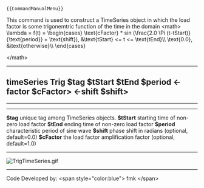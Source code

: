 ```{=mediawiki}
{{CommandManualMenu}}
```
This command is used to construct a TimeSeries object in which the load
factor is some trigonemtric function of the time in the domain \<math\>
\\lambda = f(t) = \\begin{cases} \\text{cFactor} \* sin (\\frac{2.0 \\Pi
(t-tStart)}{\\text{period}} + \\text{shift}), &\\text{tStart} \<= t \<=
\\text{tEnd}\\\\ \\text{0.0}, &\\text{otherwise}\\\\ \\end{cases}

\</math\>

  ---------------------------------------------------------------------------------------------
  **timeSeries Trig \$tag \$tStart \$tEnd \$period \<-factor \$cFactor\> \<-shift \$shift\>**
  ---------------------------------------------------------------------------------------------

------------------------------------------------------------------------

  --------------- --------------------------------------------------------------
  **\$tag**       unique tag among TimeSeries objects.
  **\$tStart**    starting time of non-zero load factor
  **\$tEnd**      ending time of non-zero load factor
  **\$period**    characteristic period of sine wave
  **\$shift**     phase shift in radians (optional, default=0.0)
  **\$cFactor**   the load factor amplification factor (optional, default=1.0)
  --------------- --------------------------------------------------------------

![](TrigTimeSeries.gif "TrigTimeSeries.gif")

------------------------------------------------------------------------

Code Developed by: \<span style=\"color:blue\"\> fmk \</span\>
